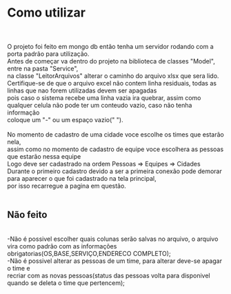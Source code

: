 <h1>Como utilizar</h1><br><br>
O projeto foi feito em mongo db então tenha um servidor rodando com a porta padrão para utilização.
<br>
Antes de começar va dentro do projeto na biblioteca de classes "Model", entre na pasta "Service",
<br>
na classe "LeitorArquivos" alterar o caminho do arquivo xlsx que sera lido.
<br>
Certifique-se de que o arquivo excel não contem linha residuais, todas as linhas que nao forem utilizadas devem ser apagadas<br>
pois caso o sistema recebe uma linha vazia ira quebrar, assim como qualquer celula não pode ter um conteudo vazio, caso não tenha informação<br>
coloque um "-" ou um espaço vazio(" ").
<br>
<br>
No momento de cadastro de uma cidade voce escolhe os times que estarão nela,
<br>
assim como no momento de cadastro de equipe voce escolhera as pessoas que estarão nessa equipe
<br>
Logo deve ser cadastrado na ordem Pessoas => Equipes => Cidades
<br>
Durante o primeiro cadastro devido a ser a primeira conexão pode demorar para aparecer o que foi cadastrado na tela principal,<br>
por isso recarregue a pagina em questão.<br><br>

<h2>Não feito</h2>
<br>
-Não é possivel escolher quais colunas serão salvas no arquivo, o arquivo vira como padrão com as informações obrigatorias(OS,BASE,SERVIÇO,ENDERECO COMPLETO);
<br>
-Não é possivel alterar as pessoas de um time, para alterar deve-se apagar o time e 
<br>
recriar com as novas pessoas(status das pessoas volta para disponivel quando se deleta o time que pertencem);
